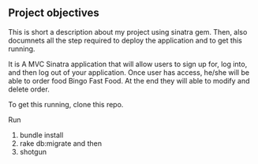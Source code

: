 
## Project objectives
This is short a description about my project using sinatra gem. Then, also documnets all the step required to deploy the application and to get this running.

It is A MVC Sinatra application that will allow users to sign up for, log into, and then log out of your application. Once user has access, he/she will be able to order food Bingo Fast Food. At the end they will able to modify and delete order.

To get this running, clone this repo. 

Run
1. bundle install
2. rake db:migrate and then
3. shotgun